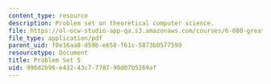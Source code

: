 ```yaml
---
content_type: resource
description: Problem set on theoretical computer science.
file: https://ol-ocw-studio-app-qa.s3.amazonaws.com/courses/6-080-great-ideas-in-theoretical-computer-science-spring-2008/996d2b96e43243c7778790d07b5269af_ps5.pdf
file_type: application/pdf
parent_uid: f0e16aa8-d59b-e658-f61c-5873b0577599
resourcetype: Document
title: Problem Set 5
uid: 996d2b96-e432-43c7-7787-90d07b5269af
---
```

